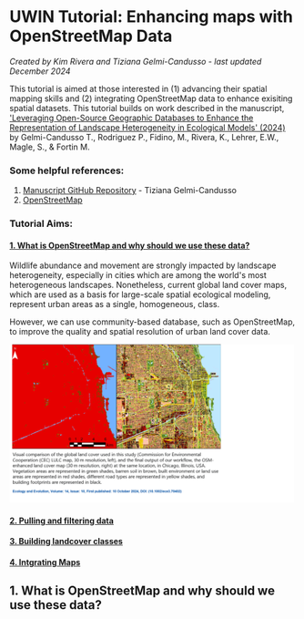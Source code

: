 # UWIN Tutorial: Enhancing maps with OpenStreetMap Data
*Created by Kim Rivera and Tiziana Gelmi-Candusso - last updated December 2024*

This tutorial is aimed at those interested in (1) advancing their spatial mapping skills and (2) integrating OpenStreetMap data to enhance exisiting spatial datasets. 
This tutorial builds on work described in the manuscript, 
['Leveraging Open-Source Geographic Databases to Enhance the Representation of Landscape Heterogeneity in Ecological Models' (2024)](https://onlinelibrary.wiley.com/doi/full/10.1002/ece3.70402) by Gelmi-Candusso T., Rodriguez P., Fidino, M., Rivera, K., Lehrer, E.W., Magle, S., & Fortin M. 

### Some helpful references:
1. [Manuscript GitHub Repository](https://github.com/tgelmi-candusso/OSM_for_Ecology.git) - Tiziana Gelmi-Candusso 
2. [OpenStreetMap](https://www.openstreetmap.org/export#map=15/-41.15840/-71.31170)

### Tutorial Aims:

#### <a href="#occupancy"> 1. What is OpenStreetMap and why should we use these data?</a>
Wildlife abundance and movement are strongly impacted by landscape heterogeneity, especially in cities which are among the world's most heterogeneous landscapes. Nonetheless, current global land cover maps, which are used as a basis for large-scale spatial ecological modeling, represent urban areas as a single, homogeneous, class. 

However, we can use community-based database, such as OpenStreetMap, to improve the quality and spatial resolution of urban land cover data. 

<p float="center">
  <img src="./figures/visual_comparison.png" alt="Visual comparison of the global land cover used in this study (Commission for Environmental Cooperation (CEC) LULC map, 30 m resolution, left), and the final output of our workflow, the OSM-enhanced land cover map (30 m resolution, right) at the same location, in Chicago, Illinois, USA. Vegetation areas are represented in green shades, barren soil in brown, built environment or land use areas are represented in red shades, different road types are represented in yellow shades, and building footprints are represented in black." width="500" height="auto" />

</p>


#### <a href="#formatting"> 2. Pulling and filtering data</a>

#### <a href="#models"> 3. Building landcover classes</a>

#### <a href="#plots"> 4. Intgrating Maps</a>


<a name="occupancy"></a>

## 1. What is OpenStreetMap and why should we use these data?
